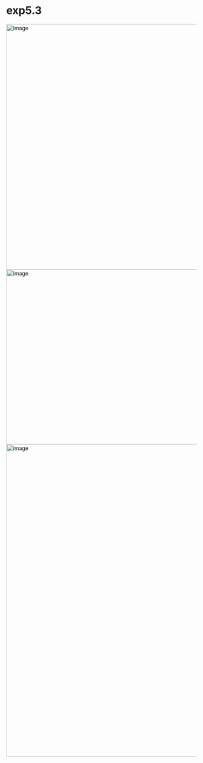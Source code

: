 # exp5.3
<img width="837" height="648" alt="image" src="https://github.com/user-attachments/assets/3e5a3e8b-743d-4a8f-bd59-63ed23c936f0" />
<img width="1067" height="462" alt="image" src="https://github.com/user-attachments/assets/f070e4f1-3d61-4094-980c-57740edb7938" />
<img width="1043" height="826" alt="image" src="https://github.com/user-attachments/assets/b193f3af-2ad7-4e88-b0a0-574f8c65831d" />



